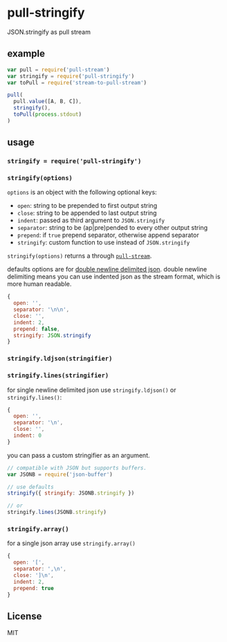 # pull-stringify

JSON.stringify as pull stream

## example

``` js
var pull = require('pull-stream')
var stringify = require('pull-stringify')
var toPull = require('stream-to-pull-stream')

pull(
  pull.value([A, B, C]),
  stringify(),
  toPull(process.stdout)
)
```

## usage

### `stringify = require('pull-stringify')`

### `stringify(options)`

`options` is an object with the following optional keys:

- `open`: string to be prepended to first output string
- `close`: string to be appended to last output string
- `indent`: passed as third argument to `JSON.stringify`
- `separator`: string to be (ap|pre)pended to every other output string
- `prepend`: if `true` prepend separator, otherwise append separator
- `stringify`: custom function to use instead of `JSON.stringify`

`stringify(options)` returns a through [`pull-stream`](https://pull-stream.github.io).

defaults options are for [double newline delimited json](https://github.com/dominictarr/pull-json-doubleline/blob/master/index.js). double newline delimiting means you can use indented json as the stream format, which is more human readable.

```js
{
  open: '',
  separator: '\n\n',
  close: '',
  indent: 2,
  prepend: false,
  stringify: JSON.stringify
}
```

### `stringify.ldjson(stringifier)`

### `stringify.lines(stringifier)`

for single newline delimited json use `stringify.ldjson()` or `stringify.lines()`:

```js
{
  open: '',
  separator: '\n',
  close: '',
  indent: 0
}
```

you can pass a custom stringifier as an argument.

```js
// compatible with JSON but supports buffers.
var JSONB = require('json-buffer')

// use defaults
stringify({ stringify: JSONB.stringify })

// or
stringify.lines(JSONB.stringify)
```


### `stringify.array()`

for a single json array use `stringify.array()`

```js
{
  open: '[',
  separator: ',\n',
  close: ']\n',
  indent: 2,
  prepend: true
}
```

## License

MIT
